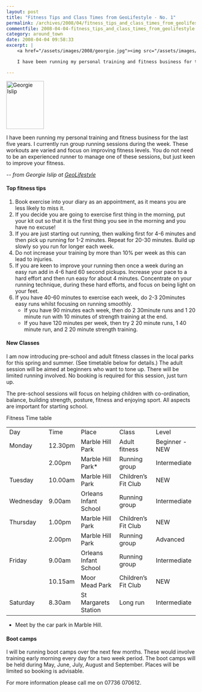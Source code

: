 ```yaml
---
layout: post
title: "Fitness Tips and Class Times from GeoLifestyle - No. 1"
permalink: /archives/2008/04/fitness_tips_and_class_times_from_geolifestyle.html
commentfile: 2008-04-04-fitness_tips_and_class_times_from_geolifestyle
category: around_town
date: 2008-04-04 09:58:33
excerpt: |
    <a href="/assets/images/2008/georgie.jpg"><img src="/assets/images/2008/georgie-thumb.jpg" width="100" height="128" alt="Georgie Islip" class="photo right" /></a>

    I have been running my personal training and fitness business for the last five years. I currently run group running sessions during the week. These workouts are varied and focus on improving fitness levels. You do not need to be an experienced runner to manage one of these sessions, but just keen to improve your fitness.

---
```


<a href="/assets/images/2008/georgie.jpg"><img src="/assets/images/2008/georgie-thumb.jpg" width="100" height="128" alt="Georgie Islip" class="photo right" /></a>

I have been running my personal training and fitness business for the last five years. I currently run group running sessions during the week. These workouts are varied and focus on improving fitness levels. You do not need to be an experienced runner to manage one of these sessions, but just keen to improve your fitness.

<cite> -- from Georgie Islip at [GeoLifestyle](https://stmargarets.london/directory/sports/200601310538)</cite>

#### Top fitness tips

1.  Book exercise into your diary as an appointment, as it means you are less likely to miss it.
2.  If you decide you are going to exercise first thing in the morning, put your kit out so that it is the first thing you see in the morning and you have no excuse!
3.  If you are just starting out running, then walking first for 4-6 minutes and then pick up running for 1-2 minutes. Repeat for 20-30 minutes. Build up slowly so you run for longer each week.
4.  Do not increase your training by more than 10% per week as this can lead to injuries.
5.  If you are keen to improve your running then once a week during an easy run add in 4-6 hard 60 second pickups. Increase your pace to a hard effort and then run easy for about 4 minutes. Concentrate on your running technique, during these hard efforts, and focus on being light on your feet.
6.  If you have 40-60 minutes to exercise each week, do 2-3 20minutes easy runs whilst focusing on running smoothly.
    -   If you have 90 minutes each week, then do 2 30minute runs and 1 20 minute run with 10 minutes of strength training at the end.
    -   If you have 120 minutes per week, then try 2 20 minute runs, 1 40 minute run, and 2 20 minute strength training.

#### New Classes

I am now introducing pre-school and adult fitness classes in the local parks for this spring and summer. (See timetable below for details.) The adult session will be aimed at beginners who want to tone up. There will be limited running involved. No booking is required for this session, just turn up.

The pre-school sessions will focus on helping children with co-ordination, balance, building strength, posture, fitness and enjoying sport. All aspects are important for starting school.

Fitness Time table

|           |         |                       |                     |                |
|-----------|---------|-----------------------|---------------------|----------------|
| Day       | Time    | Place                 | Class               | Level          |
| Monday    | 12.30pm | Marble Hill Park      | Adult fitness       | Beginner - NEW |
|           | 2.00pm  | Marble Hill Park\*    | Running group       | Intermediate   |
| Tuesday   | 10.00am | Marble Hill Park      | Children’s Fit Club | NEW            |
| Wednesday | 9.00am  | Orleans Infant School | Running group       | Intermediate   |
| Thursday  | 1.00pm  | Marble Hill Park      | Children’s Fit Club | NEW            |
|           | 2.00pm  | Marble Hill Park      | Running group       | Advanced       |
| Friday    | 9.00am  | Orleans Infant School | Running group       | Intermediate   |
|           | 10.15am | Moor Mead Park        | Children’s Fit Club | NEW            |
| Saturday  | 8.30am  | St Margarets Station  | Long run            | Intermediate   |

-   Meet by the car park in Marble Hill.

#### Boot camps

I will be running boot camps over the next few months. These would involve training early morning every day for a two week period. The boot camps will be held during May, June, July, August and September. Places will be limited so booking is advisable.

For more information please call me on 07736 070612.
